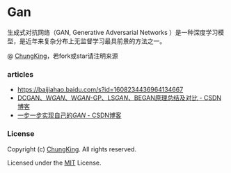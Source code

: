 # Gan
生成式对抗网络（GAN, Generative Adversarial Networks ）是一种深度学习模型，是近年来复杂分布上无监督学习最具前景的方法之一。

@ [ChungKing](https://github.com/HuangCongQing/)，若fork或star请注明来源


### articles

* https://baijiahao.baidu.com/s?id=1608234436964134667
* [DCGAN、W*GAN*、W*GAN*-GP、LS*GAN*、BEGAN原理总结及对比 - CSDN博客](https://blog.csdn.net/qq_25737169/article/details/78857788)
* [一步一步实现自己的*GAN* - CSDN博客](https://blog.csdn.net/qq_35082030/article/details/73438109)


### License

Copyright (c) [ChungKing](https://github.com/HuangCongQing/). All rights reserved.

Licensed under the [MIT](./LICENSE) License.

